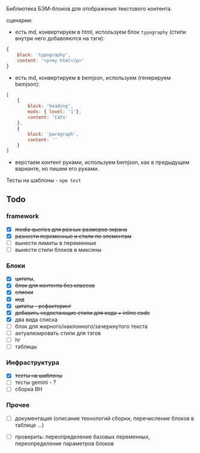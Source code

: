 Библиотека БЭМ-блоков для отображения текстового контента.

сценарии: 
- есть md, конвертируем в html, используем блок `typography` (стили внутри него добавляются на тэги):
 ```js
 { 
     block: 'typography', 
     content: '<p>my html</p>'
 }
 ```

- есть md, конвертируем в bemjson, используем (генерируем bemjson):

 ```js
 [
     { 
         block: 'heading', 
         mods: { level: '1'},
         content: 'Cats'
     },
     {
         block: 'paragraph',
         content: ''
     }
 ]
 ```
 
- верстаем контент руками, используем bemjson, как в предыдущем варианте, но пишем его руками.
 
Тесты на шаблоны -  `npm test`

## Todo

### framework

- [x] ~~media queries для разных размеров экрана~~
- [x] ~~разнести переменные и стили по элементам~~
- [ ] вынести лимиты в переменные
- [ ] вынести стили блоков в миксины

### Блоки

- [x] ~~цитаты~~,
- [x] ~~блок для контента без классов~~
- [x] ~~списки~~
- [x] ~~код~~
- [x] ~~цитаты - рефакторинг~~
- [x] ~~добавить недостающие стили для кода + inline code~~
- [x] два вида списка
- [ ] блок для жирного/наклонного/зачеркнутого текста
- [ ] актуализировать стили для тэгов
- [ ] hr
- [ ] таблицы

### Инфраструктура

- [x] ~~тесты на шаблоны~~ 
- [ ] тесты gemini - ?
- [ ] сборка BH

### Прочее

- [ ] документация (описание технологий сборки, перечисление блоков в таблице ...)
- [ ] проверить: переопределение базовых переменных, переопределение параметров блоков 



